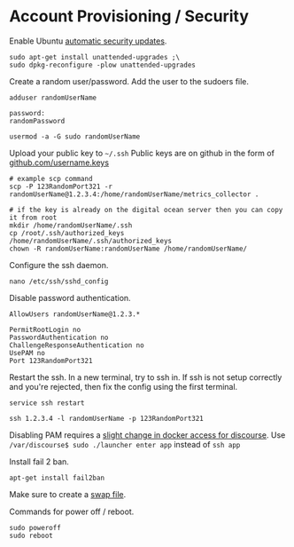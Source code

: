# Account Provisioning / Security

Enable Ubuntu [automatic security updates](https://help.ubuntu.com/community/AutomaticSecurityUpdates).

```
sudo apt-get install unattended-upgrades ;\
sudo dpkg-reconfigure -plow unattended-upgrades
```

Create a random user/password. Add the user to the sudoers file.

```
adduser randomUserName

password:
randomPassword

usermod -a -G sudo randomUserName
```

Upload your public key to `~/.ssh` Public keys are on github in the form of [github.com/username.keys](https://github.com/bootstraponline.keys)

```
# example scp command
scp -P 123RandomPort321 -r randomUserName@1.2.3.4:/home/randomUserName/metrics_collector .

# if the key is already on the digital ocean server then you can copy it from root
mkdir /home/randomUserName/.ssh
cp /root/.ssh/authorized_keys /home/randomUserName/.ssh/authorized_keys
chown -R randomUserName:randomUserName /home/randomUserName/
```

Configure the ssh daemon.

`nano /etc/ssh/sshd_config`

Disable password authentication.

```
AllowUsers randomUserName@1.2.3.*

PermitRootLogin no 
PasswordAuthentication no
ChallengeResponseAuthentication no
UsePAM no
Port 123RandomPort321
```

Restart the ssh. In a new terminal, try to ssh in. If ssh is not setup correctly and you're rejected, then fix the config using the first terminal.

```
service ssh restart

ssh 1.2.3.4 -l randomUserName -p 123RandomPort321
```

Disabling PAM requires a [slight change in docker access for discourse](https://meta.discourse.org/t/launcher-ssh-app-failed-due-to-pam-configuration/17317). Use `/var/discourse$ sudo ./launcher enter app` instead of `ssh app`

Install fail 2 ban.

`apt-get install fail2ban`

Make sure to create a [swap file](http://www.nbrogi.me/2014/08/digital-ocean-droplet-crashing/).

Commands for power off / reboot.

```
sudo poweroff
sudo reboot
```